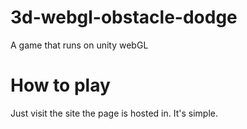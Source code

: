 # 3d-webgl-obstacle-dodge
A game that runs on unity webGL
<h1>How to play</h1>
Just visit the site the page is hosted in. It's simple.
